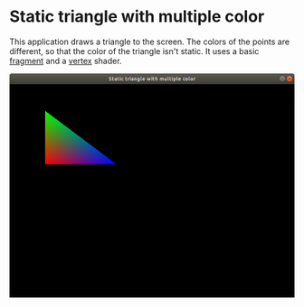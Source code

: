 # Static triangle with multiple color

This application draws a triangle to the screen. The colors of the points are different, so that the color of the triangle isn't static. It uses a basic [fragment](./fragmentshader.frag) and a [vertex](./vertexshader.vert) shader.

![Sample image](./sample/sample.png)
